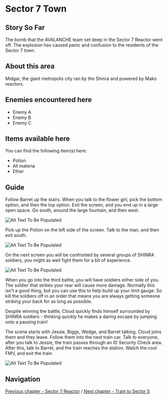 #  Sector 7 Town


## Story So Far

The bomb that the AVALANCHE team set deep in the Sector 7 Reactor went off. The explosion has caused panic and confusion to the residents of the Sector 7 town.

## About this area

Midgar, the giant metropolis city ran by the Shinra and powered by Mako reactors.

## Enemies encountered here

- Enemy A
- Enemy B
- Enemy C

## Items available here

You can find the following item(s) here:

- Potion
- All materia
- Ether

## Guide

Follow Barret up the stairs. When you talk to the flower girl, pick the bottom option, and then the top option. Exit the screen, and you end up in a large open space. Go south, around the large fountain, and then west.

![Alt Text To Be Populated](/walkthrough-assets/ch02-01.jpg)

Pick up the Potion on the left side of the screen. Talk to the man, and then exit south.

![Alt Text To Be Populated](/walkthrough-assets/ch02-01.jpg)

On the next screen you will be confronted by several groups of SHINRA soldiers, you might as well fight them for a bit of experience.

![Alt Text To Be Populated](/walkthrough-assets/ch02-01.jpg)

When you go  into the third battle, you will have soldiers either side of you. The soldier that strikes your rear will cause more damage. Normally this isn’t a good thing, but you can use this to help build up your limit gauge. So kill the soldiers off in an order that means you are always getting someone striking your back for as long as possible.

Despite winning the battle, Cloud quickly finds himself surrounded by SHINRA soldiers - thinking quickly he makes a daring escape by jumping onto a passing train!

The scene starts with Jessie, Biggs, Wedge, and Barret talking. Cloud joins them and they leave. Follow them into the next train car. Talk to everyone, after you talk to Jessie, the train passes through an ID Security Check area. After this, talk to Barret, and the train reaches the station. Watch the cool FMV, and exit the train.

![Alt Text To Be Populated](/walkthrough-assets/ch02-01.jpg)



## Navigation
[Previous chapter - Sector 7 Reactor](/chapter-01-sector-7-station-and-reactor.md) / [Next chapter - Train to Sector 5](/chapter-03-sector-7-slums.md)
